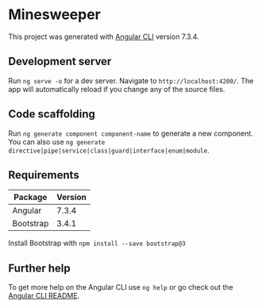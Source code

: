 # Minesweeper

This project was generated with [Angular CLI](https://github.com/angular/angular-cli) version 7.3.4.

## Development server

Run `ng serve -o` for a dev server. Navigate to `http://localhost:4200/`. The app will automatically reload if you change any of the source files.

## Code scaffolding

Run `ng generate component component-name` to generate a new component. You can also use `ng generate directive|pipe|service|class|guard|interface|enum|module`.

## Requirements

| Package  |  Version | 
|---|---|
| Angular  |  7.3.4 |  
|  Bootstrap | 3.4.1  | 

Install Bootstrap with `npm install --save bootstrap@3`

## Further help

To get more help on the Angular CLI use `ng help` or go check out the [Angular CLI README](https://github.com/angular/angular-cli/blob/master/README.md).
